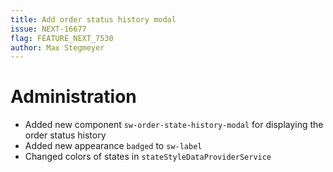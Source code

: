 ```yaml
---
title: Add order status history modal
issue: NEXT-16677
flag: FEATURE_NEXT_7530
author: Max Stegmeyer
---
```

# Administration
* Added new component `sw-order-state-history-modal` for displaying the order status history
* Added new appearance `badged` to `sw-label`
* Changed colors of states in `stateStyleDataProviderService`
